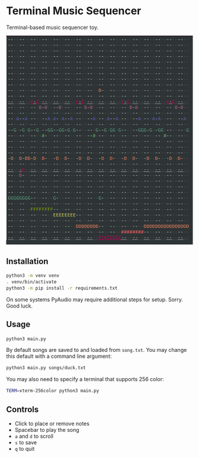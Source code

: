 # Terminal Music Sequencer

Terminal-based music sequencer toy.

![demo](media/demo.png)

## Installation

```bash
python3 -m venv venv
. venv/bin/activate
python3 -m pip install -r requirements.txt
```

On some systems PyAudio may require additional steps for setup.
Sorry.
Good luck.

## Usage

```bash
python3 main.py
```

By default songs are saved to and loaded from `song.txt`.
You may change this default with a command line argument:

```bash
python3 main.py songs/duck.txt
```

You may also need to specify a terminal that supports 256 color:

```bash
TERM=xterm-256color python3 main.py
```

## Controls

- Click to place or remove notes
- Spacebar to play the song
- `a` and `d` to scroll
- `s` to save
- `q` to quit
